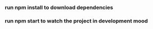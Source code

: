 ### run npm install to download dependencies

### run npm start to watch the project in development mood
